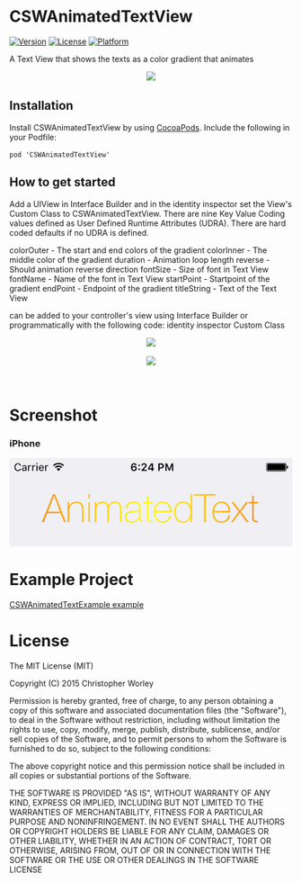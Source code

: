 # CSWAnimatedTextView

[![Version](https://img.shields.io/cocoapods/v/CSWAnimagedTextView.svg?style=flat)](http://cocoapods.org/pods/CSWAnimagedTextView)
[![License](https://img.shields.io/cocoapods/l/CSWAnimagedTextView.svg?style=flat)](http://cocoapods.org/pods/CSWAnimagedTextView)
[![Platform](https://img.shields.io/cocoapods/p/CSWAnimagedTextView.svg?style=flat)](http://cocoapods.org/pods/CSWAnimagedTextView)

A Text View that shows the texts as a color gradient that animates

<p align="center"><img src="https://raw.github.com/n6xej/CSWAnimatedTextView/master/ScreenShot/ScreenShot1.png"/></p>

## Installation

Install CSWAnimatedTextView by using [CocoaPods](http://cocoapods.org). Include the following in your Podfile:

```
pod 'CSWAnimatedTextView'
``` 

## How to get started

Add a UIView in Interface Builder and in the identity inspector set the View's Custom Class to CSWAnimatedTextView. There are nine Key Value Coding values defined as User Defined Runtime Attributes (UDRA). There are hard coded defaults if no UDRA is defined.

colorOuter  - The start and end colors of the gradient
colorInner  - The middle color of the gradient
duration    - Animation loop length
reverse     - Should animation reverse direction
fontSize    - Size of font in Text View
fontName    - Name of the font in Text View
startPoint  - Startpoint of the gradient
endPoint    - Endpoint of the gradient
titleString - Text of the Text View

 can be added to your controller's view using Interface Builder or programmatically with the following code:
identity inspector Custom Class

<p align="center"><img src="https://raw.github.com/n6xej/CSWAnimatedTextView/master/ScreenShot/ScreenShot2.png"/></p>
<p align="center"><img src="https://raw.github.com/n6xej/CSWAnimatedTextView/master/ScreenShot/ScreenShot3.png"/></p>

```
    
```

# Screenshot

### iPhone

![](/ScreenShot/ScreenShot1.png) 

# Example Project

[CSWAnimatedTextExample example](https://github.com/n6xej/CSWAnimatedTextExample)

# License

The MIT License (MIT)

Copyright (C) 2015 Christopher Worley
		
Permission is hereby granted, free of charge, to any person obtaining a copy of this software and associated
documentation files (the "Software"), to deal in the Software without restriction, including without
limitation the rights to use, copy, modify, merge, publish, distribute, sublicense, and/or sell copies of
the Software, and to permit persons to whom the Software is furnished to do so, subject to the following
conditions:

The above copyright notice and this permission notice shall be included in all copies or substantial
portions of the Software.

THE SOFTWARE IS PROVIDED "AS IS", WITHOUT WARRANTY OF ANY KIND, EXPRESS OR IMPLIED, INCLUDING BUT NOT
LIMITED TO THE WARRANTIES OF MERCHANTABILITY, FITNESS FOR A PARTICULAR PURPOSE AND NONINFRINGEMENT. IN NO
EVENT SHALL THE AUTHORS OR COPYRIGHT HOLDERS BE LIABLE FOR ANY CLAIM, DAMAGES OR OTHER LIABILITY, WHETHER IN
AN ACTION OF CONTRACT, TORT OR OTHERWISE, ARISING FROM, OUT OF OR IN CONNECTION WITH THE SOFTWARE OR THE USE
OR OTHER DEALINGS IN THE SOFTWARE LICENSE

